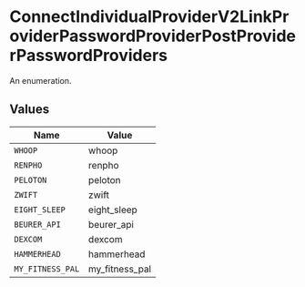 # ConnectIndividualProviderV2LinkProviderPasswordProviderPostProviderPasswordProviders

An enumeration.


## Values

| Name             | Value            |
| ---------------- | ---------------- |
| `WHOOP`          | whoop            |
| `RENPHO`         | renpho           |
| `PELOTON`        | peloton          |
| `ZWIFT`          | zwift            |
| `EIGHT_SLEEP`    | eight_sleep      |
| `BEURER_API`     | beurer_api       |
| `DEXCOM`         | dexcom           |
| `HAMMERHEAD`     | hammerhead       |
| `MY_FITNESS_PAL` | my_fitness_pal   |